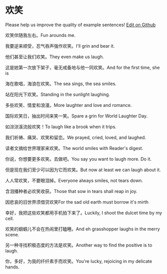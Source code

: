 # 欢笑

Please help us improve the quality of example sentences! [Edit on Github](https://github.com/jiyushe/jiyu-example-sentence-source/blob/main/chinese/huanxiao.md)

<p><span class="chinese">欢笑伴随我左右。</span><span class="english">Fun arounds me.</span></p>

<p><span class="chinese">我要逆来顺受，忍气吞声强作欢笑。</span><span class="english">I'll grin and bear it.</span></p>

<p><span class="chinese">他们甚至让我们欢笑。</span><span class="english">They even make us laugh.</span></p>

<p><span class="chinese">这是她第一次放下架子，毫无戒备地与他一同欢笑。</span><span class="english">And for the first time, she is</span></p>

<p><span class="chinese">海在歌唱，海浪在欢笑。</span><span class="english">The sea sings, the sea smiles.</span></p>

<p><span class="chinese">站在阳光下欢笑。</span><span class="english">Standing in the sunlight laughing.</span></p>

<p><span class="chinese">多些欢笑、情爱和浪漫。</span><span class="english">More laughter and love and romance.</span></p>

<p><span class="chinese">国际欢笑日，抽出时间来笑一笑。</span><span class="english">Spare a grin for World Laughter Day.</span></p>

<p><span class="chinese">如淙淙溪流般欢笑！</span><span class="english">To laugh like a brook when it trips.</span></p>

<p><span class="chinese">我们祈祷、痛哭、欢笑和留恋。</span><span class="english">We prayed, cried, loved, and laughed.</span></p>

<p><span class="chinese">读者文摘给世界理家来欢笑。</span><span class="english">The world smiles with Reader's digest.</span></p>

<p><span class="chinese">你说，你想要更多欢笑。去做吧。</span><span class="english">You say you want to laugh more. Do it.</span></p>

<p><span class="chinese">但是现在我们至少可以因为它而欢笑。</span><span class="english">But now at least we can laugh about it.</span></p>

<p><span class="chinese">人人常欢笑，不要眼泪掉。</span><span class="english">Everyone always smiles, not tears down.</span></p>

<p><span class="chinese">含泪播种者必欢笑收获。</span><span class="english">Those that sow in tears shall reap in joy.</span></p>

<p><span class="chinese">因悲哀的旧世界须借贷欢笑</span><span class="english">For the sad old earth must borrow it's mirth</span></p>

<p><span class="chinese">幸好，我把这些欢笑都用手机拍下来了。</span><span class="english">Luckily, I shoot the dulcet time by my cell.</span></p>

<p><span class="chinese">欢笑的蝈蝈儿不会在热闹里打瞌睡。</span><span class="english">And eh grasshopper laughs in the merry scene.</span></p>

<p><span class="chinese">另一种寻找积极态度的方法是欢笑。</span><span class="english">Another way to find the positive is to laugh.</span></p>

<p><span class="chinese">你，多好，为我的纤纤素手而欢笑。</span><span class="english">You're lucky, rejoicing in my delicate hands.</span></p>

